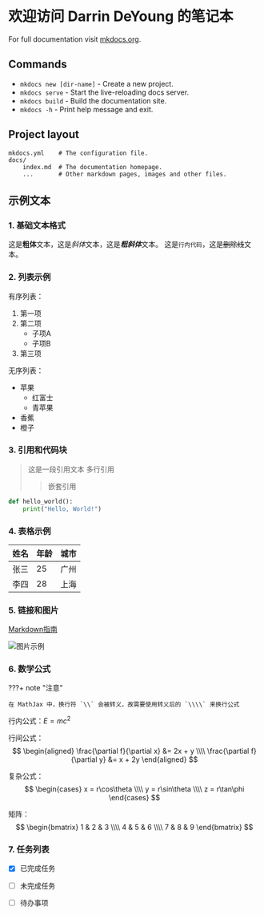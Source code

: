 # 欢迎访问 Darrin DeYoung 的笔记本

For full documentation visit [mkdocs.org](https://www.mkdocs.org).

## Commands

* `mkdocs new [dir-name]` - Create a new project.
* `mkdocs serve` - Start the live-reloading docs server.
* `mkdocs build` - Build the documentation site.
* `mkdocs -h` - Print help message and exit.

## Project layout

    mkdocs.yml    # The configuration file.
    docs/
        index.md  # The documentation homepage.
        ...       # Other markdown pages, images and other files.

## 示例文本

### 1. 基础文本格式

这是**粗体**文本，这是*斜体*文本，这是***粗斜体***文本。
这是`行内代码`，这是~~删除线~~文本。

### 2. 列表示例

有序列表：
1. 第一项
2. 第二项
   - 子项A
   - 子项B
3. 第三项

无序列表：
- 苹果
  - 红富士
  - 青苹果
- 香蕉
- 橙子

### 3. 引用和代码块

> 这是一段引用文本
> 多行引用
>> 嵌套引用

```python
def hello_world():
    print("Hello, World!")
```

### 4. 表格示例

| 姓名 | 年龄 | 城市 |
|------|------|------|
| 张三 | 25   | 广州 |
| 李四 | 28   | 上海 |

### 5. 链接和图片

[Markdown指南](https://www.markdownguide.org)

![图片示例](https://mirrors.creativecommons.org/presskit/buttons/88x31/png/by-nc-sa.png)

### 6. 数学公式

???+ note "注意"

    在 MathJax 中，换行符 `\\` 会被转义，故需要使用转义后的 `\\\\` 来换行公式

行内公式：$E = mc^2$

行间公式：
$$
\begin{aligned}
\frac{\partial f}{\partial x} &= 2x + y \\\\
\frac{\partial f}{\partial y} &= x + 2y
\end{aligned}
$$

复杂公式：
$$
\begin{cases}
x = r\cos\theta \\\\
y = r\sin\theta \\\\
z = r\tan\phi
\end{cases}
$$

矩阵：
$$
\begin{bmatrix}
1 & 2 & 3 \\\\
4 & 5 & 6 \\\\
7 & 8 & 9
\end{bmatrix}
$$

### 7. 任务列表

- [x] 已完成任务
- [ ] 未完成任务
- [ ] 待办事项

